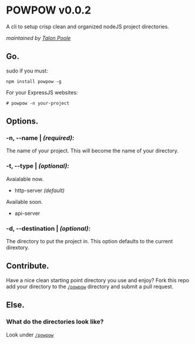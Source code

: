 POWPOW v0.0.2
======
A cli to setup crisp clean and organized nodeJS project directories.

*maintained by [Talon Poole](http://theghostin.me)*

## Go.
sudo if you must:

    npm install powpow -g

For your ExpressJS websites:

    # powpow -n your-project

## Options.
### -n, -\-name | *(required):*
The name of your project. This will become the name of your directory.

### -t, -\-type | *(optional):*

Avaialable now.
* http-server *(default)*

Available soon.
* api-server

### -d, -\-destination | *(optional):*
The directory to put the project in. This option defaults to the current dirextory.

## Contribute.

Have a nice clean starting point directory you use and enjoy? Fork this repo
add your directory to the [`/powpow`](https://github.com/LegitTalon/powpow/tree/master/powpow) directory and submit a pull request.

## Else.

### What do the directories look like?

Look under [`/powpow`](https://github.com/LegitTalon/powpow/tree/master/powpow)